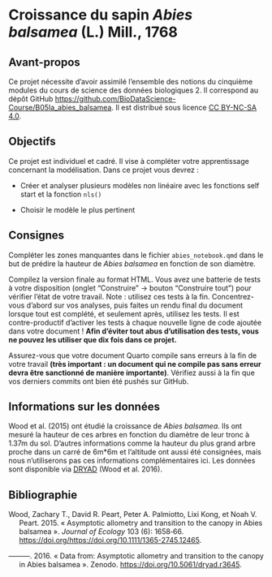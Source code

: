 Croissance du sapin *Abies balsamea* (L.) Mill., 1768
================

<!-- DO NOT EDIT .md FILE-->

## Avant-propos

Ce projet nécessite d’avoir assimilé l’ensemble des notions du cinquième
modules du cours de science des données biologiques 2. Il correspond au
dépôt GitHub
<https://github.com/BioDataScience-Course/B05Ia_abies_balsamea>. Il est
distribué sous licence [CC BY-NC-SA
4.0](https://creativecommons.org/licenses/by-nc-sa/4.0/).

## Objectifs

Ce projet est individuel et cadré. Il vise à compléter votre
apprentissage concernant la modélisation. Dans ce projet vous devrez :

- Créer et analyser plusieurs modèles non linéaire avec les fonctions
  self start et la fonction `nls()`

- Choisir le modèle le plus pertinent

## Consignes

Compléter les zones manquantes dans le fichier `abies_notebook.qmd` dans
le but de prédire la hauteur de *Abies balsamea* en fonction de son
diamètre.

Compilez la version finale au format HTML. Vous avez une batterie de
tests à votre disposition (onglet “Construire” -\> bouton “Construire
tout”) pour vérifier l’état de votre travail. Note : utilisez ces tests
à la fin. Concentrez-vous d’abord sur vos analyses, puis faites un rendu
final du document lorsque tout est complété, et seulement après,
utilisez les tests. Il est contre-productif d’activer les tests à chaque
nouvelle ligne de code ajoutée dans votre document ! **Afin d’éviter
tout abus d’utilisation des tests, vous ne pouvez les utiliser que dix
fois dans ce projet.**

Assurez-vous que votre document Quarto compile sans erreurs à la fin de
votre travail **(très important : un document qui ne compile pas sans
erreur devra être sanctionné de manière importante)**. Vérifiez aussi à
la fin que vos derniers commits ont bien été pushés sur GitHub.

## Informations sur les données

Wood et al. (2015) ont étudié la croissance de *Abies balsamea*. Ils ont
mesuré la hauteur de ces arbres en fonction du diamètre de leur tronc à
1.37m du sol. D’autres informations comme la hauteur du plus grand arbre
proche dans un carré de 6m\*6m et l’altitude ont aussi été consignées,
mais nous n’utiliserons pas ces informations complémentaires ici. Les
données sont disponible via [DRYAD](https://doi.org/10.5061/dryad.r3645)
(Wood et al. 2016).

## Bibliographie

<div id="refs" class="references csl-bib-body hanging-indent">

<div id="ref-wood_2015" class="csl-entry">

Wood, Zachary T., David R. Peart, Peter A. Palmiotto, Lixi Kong, et Noah
V. Peart. 2015. « Asymptotic allometry and transition to the canopy in
Abies balsamea ». *Journal of Ecology* 103 (6): 1658‑66.
https://doi.org/<https://doi.org/10.1111/1365-2745.12465>.

</div>

<div id="ref-wood_data_2016" class="csl-entry">

———. 2016. « Data from: Asymptotic allometry and transition to the
canopy in Abies balsamea ». Zenodo.
<https://doi.org/10.5061/dryad.r3645>.

</div>

</div>
